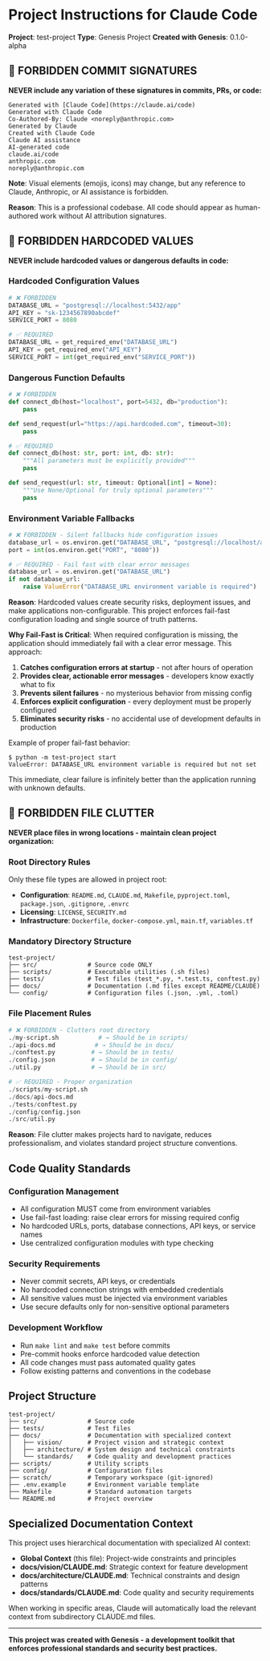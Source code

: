 # Project Instructions for Claude Code

**Project**: test-project
**Type**: Genesis Project
**Created with Genesis**: 0.1.0-alpha

## 🚫 FORBIDDEN COMMIT SIGNATURES

**NEVER include any variation of these signatures in commits, PRs, or code:**

```
Generated with [Claude Code](https://claude.ai/code)
Generated with Claude Code
Co-Authored-By: Claude <noreply@anthropic.com>
Generated by Claude
Created with Claude Code
Claude AI assistance
AI-generated code
claude.ai/code
anthropic.com
noreply@anthropic.com
```

**Note**: Visual elements (emojis, icons) may change, but any reference to Claude, Anthropic, or AI assistance is forbidden.

**Reason**: This is a professional codebase. All code should appear as human-authored work without AI attribution signatures.

## 🚫 FORBIDDEN HARDCODED VALUES

**NEVER include hardcoded values or dangerous defaults in code:**

### Hardcoded Configuration Values
```python
# ❌ FORBIDDEN
DATABASE_URL = "postgresql://localhost:5432/app"
API_KEY = "sk-1234567890abcdef"
SERVICE_PORT = 8080

# ✅ REQUIRED
DATABASE_URL = get_required_env("DATABASE_URL")
API_KEY = get_required_env("API_KEY")
SERVICE_PORT = int(get_required_env("SERVICE_PORT"))
```

### Dangerous Function Defaults
```python
# ❌ FORBIDDEN
def connect_db(host="localhost", port=5432, db="production"):
    pass

def send_request(url="https://api.hardcoded.com", timeout=30):
    pass

# ✅ REQUIRED
def connect_db(host: str, port: int, db: str):
    """All parameters must be explicitly provided"""
    pass

def send_request(url: str, timeout: Optional[int] = None):
    """Use None/Optional for truly optional parameters"""
    pass
```

### Environment Variable Fallbacks
```python
# ❌ FORBIDDEN - Silent fallbacks hide configuration issues
database_url = os.environ.get("DATABASE_URL", "postgresql://localhost/app")
port = int(os.environ.get("PORT", "8080"))

# ✅ REQUIRED - Fail fast with clear error messages
database_url = os.environ.get("DATABASE_URL")
if not database_url:
    raise ValueError("DATABASE_URL environment variable is required")
```

**Reason**: Hardcoded values create security risks, deployment issues, and make applications non-configurable. This project enforces fail-fast configuration loading and single source of truth patterns.

**Why Fail-Fast is Critical**: When required configuration is missing, the application should immediately fail with a clear error message. This approach:

1. **Catches configuration errors at startup** - not after hours of operation
2. **Provides clear, actionable error messages** - developers know exactly what to fix
3. **Prevents silent failures** - no mysterious behavior from missing config
4. **Enforces explicit configuration** - every deployment must be properly configured
5. **Eliminates security risks** - no accidental use of development defaults in production

Example of proper fail-fast behavior:
```
$ python -m test-project start
ValueError: DATABASE_URL environment variable is required but not set
```

This immediate, clear failure is infinitely better than the application running with unknown defaults.

## 🚫 FORBIDDEN FILE CLUTTER

**NEVER place files in wrong locations - maintain clean project organization:**

### Root Directory Rules
Only these file types are allowed in project root:
- **Configuration**: `README.md`, `CLAUDE.md`, `Makefile`, `pyproject.toml`, `package.json`, `.gitignore`, `.envrc`
- **Licensing**: `LICENSE`, `SECURITY.md`
- **Infrastructure**: `Dockerfile`, `docker-compose.yml`, `main.tf`, `variables.tf`

### Mandatory Directory Structure
```
test-project/
├── src/              # Source code ONLY
├── scripts/          # Executable utilities (.sh files)
├── tests/            # Test files (test_*.py, *.test.ts, conftest.py)
├── docs/             # Documentation (.md files except README/CLAUDE)
└── config/           # Configuration files (.json, .yml, .toml)
```

### File Placement Rules
```python
# ❌ FORBIDDEN - Clutters root directory
./my-script.sh           # → Should be in scripts/
./api-docs.md           # → Should be in docs/
./conftest.py          # → Should be in tests/
./config.json          # → Should be in config/
./util.py              # → Should be in src/

# ✅ REQUIRED - Proper organization
./scripts/my-script.sh
./docs/api-docs.md
./tests/conftest.py
./config/config.json
./src/util.py
```

**Reason**: File clutter makes projects hard to navigate, reduces professionalism, and violates standard project structure conventions.

## Code Quality Standards

### Configuration Management
- All configuration MUST come from environment variables
- Use fail-fast loading: raise clear errors for missing required config
- No hardcoded URLs, ports, database connections, API keys, or service names
- Use centralized configuration modules with type checking

### Security Requirements
- Never commit secrets, API keys, or credentials
- No hardcoded connection strings with embedded credentials
- All sensitive values must be injected via environment variables
- Use secure defaults only for non-sensitive optional parameters

### Development Workflow
- Run `make lint` and `make test` before commits
- Pre-commit hooks enforce hardcoded value detection
- All code changes must pass automated quality gates
- Follow existing patterns and conventions in the codebase

## Project Structure

```
test-project/
├── src/              # Source code
├── tests/            # Test files
├── docs/             # Documentation with specialized context
│   ├── vision/       # Project vision and strategic context
│   ├── architecture/ # System design and technical constraints
│   └── standards/    # Code quality and development practices
├── scripts/          # Utility scripts
├── config/           # Configuration files
├── scratch/          # Temporary workspace (git-ignored)
├── .env.example      # Environment variable template
├── Makefile          # Standard automation targets
└── README.md         # Project overview
```

## Specialized Documentation Context

This project uses hierarchical documentation with specialized AI context:

- **Global Context** (this file): Project-wide constraints and principles
- **docs/vision/CLAUDE.md**: Strategic context for feature development
- **docs/architecture/CLAUDE.md**: Technical constraints and design patterns
- **docs/standards/CLAUDE.md**: Code quality and security requirements

When working in specific areas, Claude will automatically load the relevant context from subdirectory CLAUDE.md files.

---

**This project was created with Genesis - a development toolkit that enforces professional standards and security best practices.**

